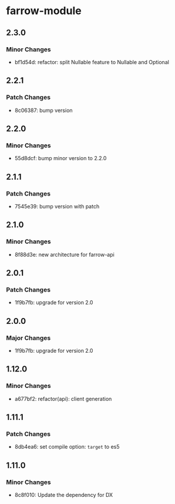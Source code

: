 # farrow-module

## 2.3.0

### Minor Changes

- bf1d54d: refactor: split Nullable feature to Nullable and Optional

## 2.2.1

### Patch Changes

- 8c06387: bump version

## 2.2.0

### Minor Changes

- 55d8dcf: bump minor version to 2.2.0

## 2.1.1

### Patch Changes

- 7545e39: bump version with patch

## 2.1.0

### Minor Changes

- 8f88d3e: new architecture for farrow-api

## 2.0.1

### Patch Changes

- 1f9b7fb: upgrade for version 2.0

## 2.0.0

### Major Changes

- 1f9b7fb: upgrade for version 2.0

## 1.12.0

### Minor Changes

- a677bf2: refactor(api): client generation

## 1.11.1

### Patch Changes

- 8db4ea6: set compile option: `target` to es5

## 1.11.0

### Minor Changes

- 8c8f010: Update the dependency for DX
